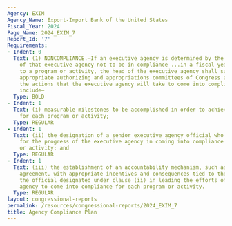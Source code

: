 ```yaml
---
Agency: EXIM
Agency_Name: Export-Import Bank of the United States
Fiscal_Year: 2024
Page_Name: 2024_EXIM_7
Report_Id: '7'
Requirements:
- Indent: 0
  Text: (1) NONCOMPLIANCE.—If an executive agency is determined by the Inspector General
    of that executive agency not to be in compliance ...in a fiscal year with respect
    to a program or activity, the head of the executive agency shall submit to the
    appropriate authorizing and appropriations committees of Congress a plan describing
    the actions that the executive agency will take to come into compliance. The plan...shall
    include—
  Type: BOLD
- Indent: 1
  Text: (i) measurable milestones to be accomplished in order to achieve compliance
    for each program or activity;
  Type: REGULAR
- Indent: 1
  Text: (ii) the designation of a senior executive agency official who shall be accountable
    for the progress of the executive agency in coming into compliance for each program
    or activity; and
  Type: REGULAR
- Indent: 1
  Text: (iii) the establishment of an accountability mechanism, such as a performance
    agreement, with appropriate incentives and consequences tied to the success of
    the official designated under clause (ii) in leading the efforts of the executive
    agency to come into compliance for each program or activity.
  Type: REGULAR
layout: congressional-reports
permalink: /resources/congressional-reports/2024_EXIM_7
title: Agency Compliance Plan
---
```

